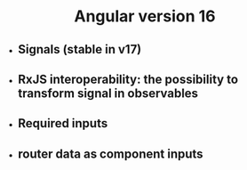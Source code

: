 
<h1 align="center">Angular version 16</h1>


- ## Signals (stable in v17)
- ## RxJS interoperability: the possibility to transform signal in observables
- ## Required inputs
- ## router data as component inputs
